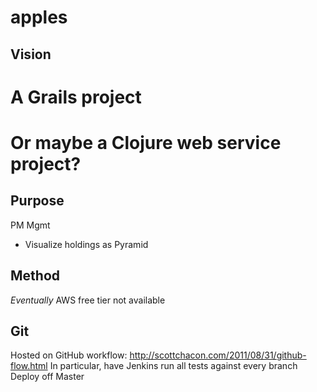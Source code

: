 apples
======

Vision
------

# A Grails project

# Or maybe a Clojure web service project?

Purpose
-------

PM Mgmt 

 * Visualize holdings as Pyramid




Method
------

*Eventually* AWS free tier not available


Git
---

Hosted on GitHub
workflow: http://scottchacon.com/2011/08/31/github-flow.html
In particular, have Jenkins run all tests against every branch
Deploy off Master


